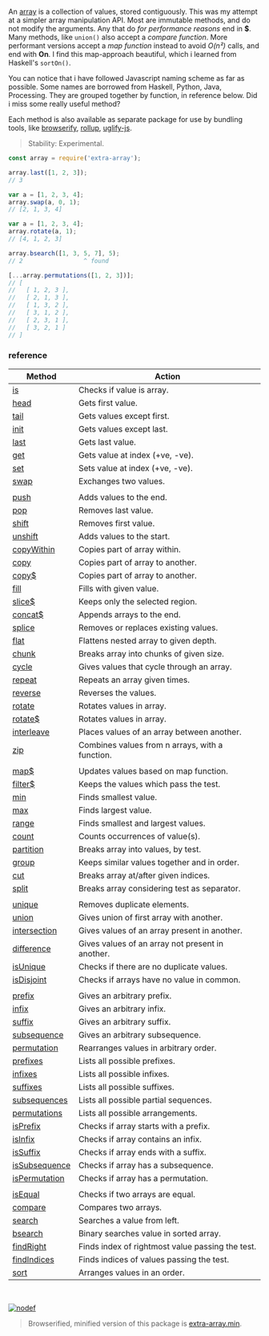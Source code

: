 An [array] is a collection of values, stored contiguously.
This was my attempt at a simpler array manipulation API. Most are immutable methods,
and do not modify the arguments. Any that do *for performance reasons* end in **$**.
Many methods, like `union()` also accept a *compare function*. More performant
versions accept a *map function* instead to avoid *O(n²)* calls, and end with **On**.
I find this map-approach beautiful, which i learned from Haskell's `sortOn()`.

You can notice that i have followed Javascript naming scheme as far as possible.
Some names are borrowed from Haskell, Python, Java, Processing. They are grouped
together by function, in reference below. Did i miss some really useful method?

Each method is also available as separate package for use by bundling tools,
like [browserify], [rollup], [uglify-js].

> Stability: Experimental.

```javascript
const array = require('extra-array');

array.last([1, 2, 3]);
// 3

var a = [1, 2, 3, 4];
array.swap(a, 0, 1);
// [2, 1, 3, 4]

var a = [1, 2, 3, 4];
array.rotate(a, 1);
// [4, 1, 2, 3]

array.bsearch([1, 3, 5, 7], 5);
// 2                 ^ found

[...array.permutations([1, 2, 3])];
// [
//   [ 1, 2, 3 ],
//   [ 2, 1, 3 ],
//   [ 1, 3, 2 ],
//   [ 3, 1, 2 ],
//   [ 2, 3, 1 ],
//   [ 3, 2, 1 ]
// ]
```

### reference

| Method                | Action
|-----------------------|-------
| [is]                  | Checks if value is array.
| [head]                | Gets first value.
| [tail]                | Gets values except first.
| [init]                | Gets values except last.
| [last]                | Gets last value.
| [get]                 | Gets value at index (+ve, -ve).
| [set]                 | Sets value at index (+ve, -ve).
| [swap]                | Exchanges two values.
|                       | 
| [push]                | Adds values to the end. 
| [pop]                 | Removes last value.
| [shift]               | Removes first value.
| [unshift]             | Adds values to the start.
| [copyWithin]          | Copies part of array within.
| [copy]                | Copies part of array to another.
| [copy$]               | Copies part of array to another.
| [fill]                | Fills with given value.
| [slice$]              | Keeps only the selected region.
| [concat$]             | Appends arrays to the end.
| [splice]              | Removes or replaces existing values.
| [flat]                | Flattens nested array to given depth.
| [chunk]               | Breaks array into chunks of given size.
| [cycle]               | Gives values that cycle through an array.
| [repeat]              | Repeats an array given times.
| [reverse]             | Reverses the values.
| [rotate]              | Rotates values in array.
| [rotate$]             | Rotates values in array.
| [interleave]          | Places values of an array between another.
| [zip]                 | Combines values from n arrays, with a function.
|                       | 
| [map$]                | Updates values based on map function.
| [filter$]             | Keeps the values which pass the test.
| [min]                 | Finds smallest value.
| [max]                 | Finds largest value.
| [range]               | Finds smallest and largest values.
| [count]               | Counts occurrences of value(s).
| [partition]           | Breaks array into values, by test.
| [group]               | Keeps similar values together and in order.
| [cut]                 | Breaks array at/after given indices.
| [split]               | Breaks array considering test as separator.
|                       | 
| [unique]              | Removes duplicate elements.
| [union]               | Gives union of first array with another.
| [intersection]        | Gives values of an array present in another.
| [difference]          | Gives values of an array not present in another.
| [isUnique]            | Checks if there are no duplicate values.
| [isDisjoint]          | Checks if arrays have no value in common.
|                       | 
| [prefix]              | Gives an arbitrary prefix.
| [infix]               | Gives an arbitrary infix.
| [suffix]              | Gives an arbitrary suffix.
| [subsequence]         | Gives an arbitrary subsequence.
| [permutation]         | Rearranges values in arbitrary order.
| [prefixes]            | Lists all possible prefixes.
| [infixes]             | Lists all possible infixes.
| [suffixes]            | Lists all possible suffixes.
| [subsequences]        | Lists all possible partial sequences.
| [permutations]        | Lists all possible arrangements.
| [isPrefix]            | Checks if array starts with a prefix.
| [isInfix]             | Checks if array contains an infix.
| [isSuffix]            | Checks if array ends with a suffix.
| [isSubsequence]       | Checks if array has a subsequence.
| [isPermutation]       | Checks if array has a permutation.
|                       | 
| [isEqual]             | Checks if two arrays are equal.
| [compare]             | Compares two arrays.
| [search]              | Searches a value from left.
| [bsearch]             | Binary searches value in sorted array.
| [findRight]           | Finds index of rightmost value passing the test.
| [findIndices]         | Finds indices of values passing the test.
| [sort]                | Arranges values in an order.

<br>

[![nodef](https://merferry.glitch.me/card/extra-array.svg)](https://nodef.github.io)

> Browserified, minified version of this package is [extra-array.min].

[bsearch]: https://github.com/nodef/extra-array/wiki/bsearch
[bsearchAny]: https://github.com/nodef/extra-array/wiki/bsearchAny
[bsearchClosest]: https://github.com/nodef/extra-array/wiki/bsearchClosest
[bsearchRight]: https://github.com/nodef/extra-array/wiki/bsearchRight
[chunk]: https://github.com/nodef/extra-array/wiki/chunk
[compare]: https://github.com/nodef/extra-array/wiki/compare
[concat$]: https://github.com/nodef/extra-array/wiki/concat$
[copy$]: https://github.com/nodef/extra-array/wiki/copy$
[copy]: https://github.com/nodef/extra-array/wiki/copy
[copyWithin]: https://github.com/nodef/extra-array/wiki/copyWithin
[count]: https://github.com/nodef/extra-array/wiki/count
[countAllOn]: https://github.com/nodef/extra-array/wiki/countAllOn
[countOn]: https://github.com/nodef/extra-array/wiki/countOn
[cut]: https://github.com/nodef/extra-array/wiki/cut
[cutRight]: https://github.com/nodef/extra-array/wiki/cutRight
[cycle]: https://github.com/nodef/extra-array/wiki/cycle
[difference]: https://github.com/nodef/extra-array/wiki/difference
[differenceOn]: https://github.com/nodef/extra-array/wiki/differenceOn
[fill]: https://github.com/nodef/extra-array/wiki/fill
[filter$]: https://github.com/nodef/extra-array/wiki/filter$
[findIndices]: https://github.com/nodef/extra-array/wiki/findIndices
[findRight]: https://github.com/nodef/extra-array/wiki/findRight
[flat]: https://github.com/nodef/extra-array/wiki/flat
[get]: https://github.com/nodef/extra-array/wiki/get
[getAll]: https://github.com/nodef/extra-array/wiki/getAll
[getLerp]: https://github.com/nodef/extra-array/wiki/getLerp
[group]: https://github.com/nodef/extra-array/wiki/group
[groupOn]: https://github.com/nodef/extra-array/wiki/groupOn
[head]: https://github.com/nodef/extra-array/wiki/head
[infix]: https://github.com/nodef/extra-array/wiki/infix
[infixes]: https://github.com/nodef/extra-array/wiki/infixes
[init]: https://github.com/nodef/extra-array/wiki/init
[interleave]: https://github.com/nodef/extra-array/wiki/interleave
[intersection]: https://github.com/nodef/extra-array/wiki/intersection
[intersectionOn]: https://github.com/nodef/extra-array/wiki/intersectionOn
[is]: https://github.com/nodef/extra-array/wiki/is
[isDisjoint]: https://github.com/nodef/extra-array/wiki/isDisjoint
[isDisjointOn]: https://github.com/nodef/extra-array/wiki/isDisjointOn
[isEqual]: https://github.com/nodef/extra-array/wiki/isEqual
[isInfix]: https://github.com/nodef/extra-array/wiki/isInfix
[isInfixOn]: https://github.com/nodef/extra-array/wiki/isInfixOn
[isPermutation]: https://github.com/nodef/extra-array/wiki/isPermutation
[isPermutationOn]: https://github.com/nodef/extra-array/wiki/isPermutationOn
[isPrefix]: https://github.com/nodef/extra-array/wiki/isPrefix
[isPrefixOn]: https://github.com/nodef/extra-array/wiki/isPrefixOn
[isSubsequence]: https://github.com/nodef/extra-array/wiki/isSubsequence
[isSubsequenceOn]: https://github.com/nodef/extra-array/wiki/isSubsequenceOn
[isSuffix]: https://github.com/nodef/extra-array/wiki/isSuffix
[isSuffixOn]: https://github.com/nodef/extra-array/wiki/isSuffixOn
[isUnique]: https://github.com/nodef/extra-array/wiki/isUnique
[isUniqueOn]: https://github.com/nodef/extra-array/wiki/isUniqueOn
[last]: https://github.com/nodef/extra-array/wiki/last
[map$]: https://github.com/nodef/extra-array/wiki/map$
[max]: https://github.com/nodef/extra-array/wiki/max
[maxOn]: https://github.com/nodef/extra-array/wiki/maxOn
[min]: https://github.com/nodef/extra-array/wiki/min
[minOn]: https://github.com/nodef/extra-array/wiki/minOn
[partition]: https://github.com/nodef/extra-array/wiki/partition
[partitionOn]: https://github.com/nodef/extra-array/wiki/partitionOn
[permutation]: https://github.com/nodef/extra-array/wiki/permutation
[permutation$]: https://github.com/nodef/extra-array/wiki/permutation$
[permutations]: https://github.com/nodef/extra-array/wiki/permutations
[pop]: https://github.com/nodef/extra-array/wiki/pop
[prefix]: https://github.com/nodef/extra-array/wiki/prefix
[prefixes]: https://github.com/nodef/extra-array/wiki/prefixes
[push]: https://github.com/nodef/extra-array/wiki/push
[range]: https://github.com/nodef/extra-array/wiki/range
[rangeOn]: https://github.com/nodef/extra-array/wiki/rangeOn
[repeat]: https://github.com/nodef/extra-array/wiki/repeat
[reverse]: https://github.com/nodef/extra-array/wiki/reverse
[rotate$]: https://github.com/nodef/extra-array/wiki/rotate$
[rotate]: https://github.com/nodef/extra-array/wiki/rotate
[search]: https://github.com/nodef/extra-array/wiki/search
[searchAll]: https://github.com/nodef/extra-array/wiki/searchAll
[searchRight]: https://github.com/nodef/extra-array/wiki/searchRight
[set$]: https://github.com/nodef/extra-array/wiki/set$
[set]: https://github.com/nodef/extra-array/wiki/set
[shift]: https://github.com/nodef/extra-array/wiki/shift
[shuffle$]: https://github.com/nodef/extra-array/wiki/shuffle$
[shuffle]: https://github.com/nodef/extra-array/wiki/shuffle
[slice$]: https://github.com/nodef/extra-array/wiki/slice$
[sort]: https://github.com/nodef/extra-array/wiki/sort
[sort$]: https://github.com/nodef/extra-array/wiki/sort$
[sortOn$]: https://github.com/nodef/extra-array/wiki/sortOn$
[sortOn]: https://github.com/nodef/extra-array/wiki/sortOn
[splice]: https://github.com/nodef/extra-array/wiki/splice
[split]: https://github.com/nodef/extra-array/wiki/split
[subsequence]: https://github.com/nodef/extra-array/wiki/subsequence
[subsequences]: https://github.com/nodef/extra-array/wiki/subsequences
[suffix]: https://github.com/nodef/extra-array/wiki/suffix
[suffixes]: https://github.com/nodef/extra-array/wiki/suffixes
[swap$]: https://github.com/nodef/extra-array/wiki/swap$
[swap]: https://github.com/nodef/extra-array/wiki/swap
[tail]: https://github.com/nodef/extra-array/wiki/tail
[union$]: https://github.com/nodef/extra-array/wiki/union$
[union]: https://github.com/nodef/extra-array/wiki/union
[unionOn$]: https://github.com/nodef/extra-array/wiki/unionOn$
[unionOn]: https://github.com/nodef/extra-array/wiki/unionOn
[unique]: https://github.com/nodef/extra-array/wiki/unique
[uniqueOn]: https://github.com/nodef/extra-array/wiki/uniqueOn
[unshift]: https://github.com/nodef/extra-array/wiki/unshift
[zip]: https://github.com/nodef/extra-array/wiki/zip

[array]: https://developer.mozilla.org/en-US/docs/Web/JavaScript/Reference/Global_Objects/Array
[browserify]: https://www.npmjs.com/package/browserify
[rollup]: https://www.npmjs.com/package/rollup
[uglify-js]: https://www.npmjs.com/package/uglify-js
[extra-array.min]: https://www.npmjs.com/package/extra-array.min
